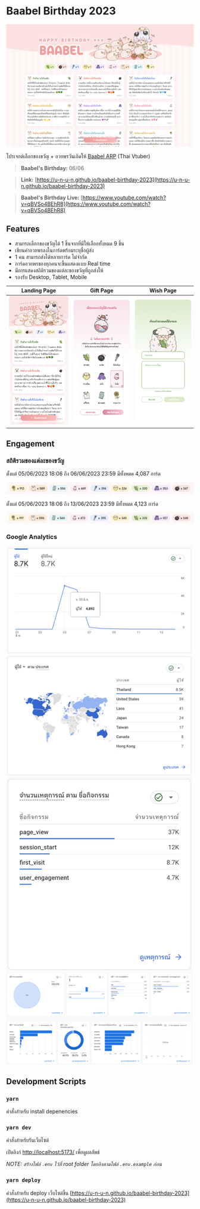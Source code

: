 # Baabel Birthday 2023

![](./docs/banner.png)

โปรเจกต์เลือกของขวัญ + อวยพรวันเกิดให้ [Baabel ARP](https://www.youtube.com/@Baabel_ARP) (Thai Vtuber)

> **Baabel's Birthday:** 06/06

> **Link:** [https://u-n-u-n.github.io/baabel-birthday-2023](https://u-n-u-n.github.io/baabel-birthday-2023)

> **Baabel's Birthday Live:** [https://www.youtube.com/watch?v=qBVSo4BEhR8](https://www.youtube.com/watch?v=qBVSo4BEhR8)

## Features

- สามารถเลือกของขวัญได้ 1 ชิ้นจากที่มีให้เลือกทั้งหมด 9 ชิ้น
- เขียนคำอวยพรลงในการ์ดพร้อมระบุชื่อผู้ส่ง
- 1 คน สามารถส่งได้หลายการ์ด ไม่จำกัด
- การ์ดอวยพรของทุกคนจะขึ้นแสดงแบบ Real time
- มีการแสดงสถิติรวมของแต่ละของขวัญที่ถูกส่งให้
- รองรับ Desktop, Tablet, Mobile

| Landing Page                              | Gift Page                                 | Wish Page                                 |
| ----------------------------------------- | ----------------------------------------- | ----------------------------------------- |
| <img src="./docs/page_1.png" width="250"> | <img src="./docs/page_2.png" width="250"> | <img src="./docs/page_3.png" width="250"> |

## Engagement

### สถิติรวมของแต่ละของขวัญ

ตั้งแต่ 05/06/2023 18:06 ถึง 06/06/2023 23:59 มีทั้งหมด 4,087 การ์ด

![](./docs/stat_20230605_20230606.png)

ตั้งแต่ 05/06/2023 18:06 ถึง 13/06/2023 23:59 มีทั้งหมด 4,123 การ์ด

![](./docs/stat_20230605_20230613.png)

### Google Analytics

<img src="./docs/ga_users.png" width="500">

<img src="./docs/ga_countries.png" width="500">

<img src="./docs/ga_events.png" width="500">

<img src="./docs/ga_devices.png" width="500">

## Development Scripts

### `yarn`

คำสั่งสำหรับ install depenencies

### `yarn dev`

คำสั่งสำหรับรันเว็บไซต์

เปิดลิงก์ [http://localhost:5173/](http://localhost:5173/) เพื่อดูผลลัพธ์

_NOTE: สร้างไฟล์ `.env` ไว้ที่ root folder โดยอิงตามไฟล์ `.env.example` ก่อน_

### `yarn deploy`

คำสั่งสำหรับ deploy เว็บไซต์ขึ้น [https://u-n-u-n.github.io/baabel-birthday-2023](https://u-n-u-n.github.io/baabel-birthday-2023)
